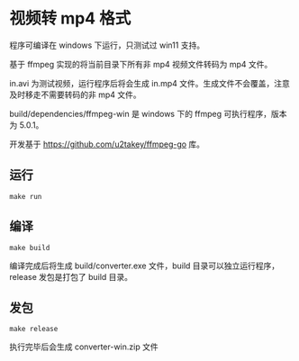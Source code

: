 # 视频转 mp4 格式

程序可编译在 windows 下运行，只测试过 win11 支持。

基于 ffmpeg 实现的将当前目录下所有非 mp4 视频文件转码为 mp4 文件。

in.avi 为测试视频，运行程序后将会生成 in.mp4 文件。生成文件不会覆盖，注意及时移走不需要转码的非 mp4 文件。

build/dependencies/ffmpeg-win 是 windows 下的 ffmpeg 可执行程序，版本为 5.0.1。

开发基于 https://github.com/u2takey/ffmpeg-go 库。

## 运行

```shell
make run
```

## 编译

```shell
make build
```

编译完成后将生成 build/converter.exe 文件，build 目录可以独立运行程序，release 发包是打包了 build 目录。

## 发包

```shell
make release
```

执行完毕后会生成 converter-win.zip 文件